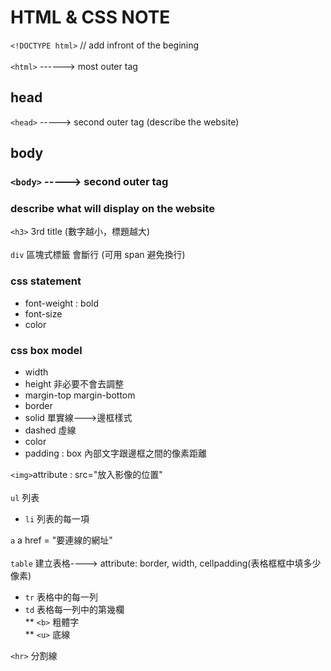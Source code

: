 # HTML & CSS NOTE

`<!DOCTYPE html>`   // add infront of the begining <br><br>
`<html>` ------> most outer tag <br>

## head
`<head>` -----> second outer tag  (describe the website) <br>

## body
### `<body>` -----> second outer tag  
### describe what will display on the website <br>
`<h3>` 3rd title (數字越小，標題越大) <br><br>
`div` 區塊式標籤 會斷行 (可用 span 避免換行) <br>
### css statement
* font-weight : bold <br>
* font-size <br>
* color <br>
### css box model
* width
* height 非必要不會去調整
* margin-top margin-bottom 
* border
* solid  單實線--->邊框樣式
* dashed 虛線
* color
* padding : box 內部文字跟邊框之間的像素距離

`<img>`attribute : src="放入影像的位置" <br><br>
`ul` 列表 <br>
  * `li` 列表的每一項 <br>

`a` a href = "要連線的網址" <br><br>
`table` 建立表格---->  attribute: border, width, cellpadding(表格框框中填多少像素) <br> 
* `tr` 表格中的每一列 <br>
* `td` 表格每一列中的第幾欄 <br>
** `<b>` 粗體字 <br>
** `<u>` 底線 <br>

`<hr>` 分割線 <br>

 
 


 
  

